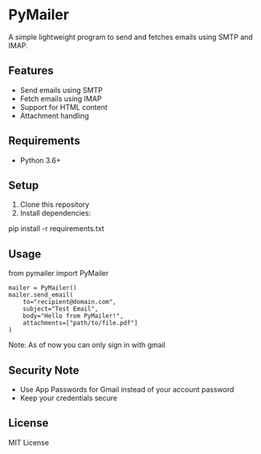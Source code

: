 
# PyMailer

A simple lightweight program to send and fetches emails using SMTP and IMAP.

## Features

- Send emails using SMTP
- Fetch emails using IMAP 
- Support for HTML content
- Attachment handling

## Requirements

- Python 3.6+

## Setup

1. Clone this repository
2. Install dependencies:

pip install -r requirements.txt

## Usage


from pymailer import PyMailer
```
mailer = PyMailer()
mailer.send_email(
    to="recipient@domain.com",
    subject="Test Email",
    body="Hello from PyMailer!",
    attachments=["path/to/file.pdf"]
)
```
Note: As of now you can only sign in with gmail

## Security Note

- Use App Passwords for Gmail instead of your account password
- Keep your credentials secure

## License

MIT License
